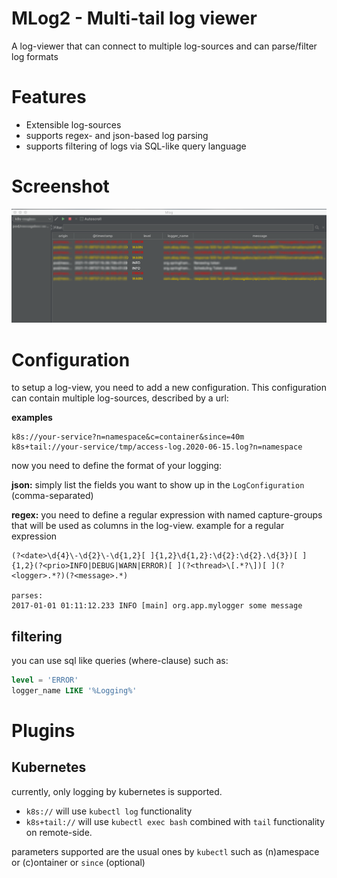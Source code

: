 # MLog2 - Multi-tail log viewer
A log-viewer that can connect to multiple log-sources and can parse/filter log formats

# Features

* Extensible log-sources
* supports regex- and json-based log parsing
* supports filtering of logs via SQL-like query language

# Screenshot

![example](img/example.png)

# Configuration

to setup a log-view, you need to add a new configuration. This configuration can contain multiple log-sources, described by a url:

**examples**
```
k8s://your-service?n=namespace&c=container&since=40m
k8s+tail://your-service/tmp/access-log.2020-06-15.log?n=namespace
```

now you need to define the format of your logging:

**json:** simply list the fields you want to show up in the `LogConfiguration` (comma-separated)

**regex:** you need to define a regular expression with named capture-groups that will be used as columns in the log-view.
example for a regular expression

```
(?<date>\d{4}\-\d{2}\-\d{1,2}[ ]{1,2}\d{1,2}:\d{2}:\d{2}.\d{3})[ ]{1,2}(?<prio>INFO|DEBUG|WARN|ERROR)[ ](?<thread>\[.*?\])[ ](?<logger>.*?)(?<message>.*)

parses:
2017-01-01 01:11:12.233 INFO [main] org.app.mylogger some message 
```


## filtering

you can use sql like queries (where-clause) such as:

```sql
level = 'ERROR'
logger_name LIKE '%Logging%'
```

# Plugins

## Kubernetes

currently, only logging by kubernetes is supported.

* `k8s://` will use `kubectl log` functionality
* `k8s+tail://` will use `kubectl exec bash` combined with `tail` functionality on remote-side.

parameters supported are the usual ones by `kubectl` such as (n)amespace or (c)ontainer or `since` (optional)
